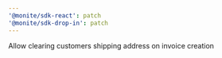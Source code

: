 ```yaml
---
'@monite/sdk-react': patch
'@monite/sdk-drop-in': patch
---
```


Allow clearing customers shipping address on invoice creation
